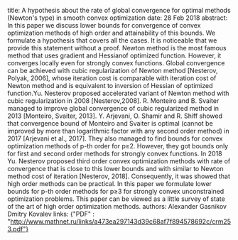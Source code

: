 title: A hypothesis about the rate of global convergence for optimal methods (Newton's type) in smooth convex optimization
date: 28 Feb 2018
abstract: In this paper we discuss lower bounds for convergence of convex optimization methods of high order and attainability of this bounds. We formulate a hypothesis that covers all the cases. It is noticeable that we provide this statement without a proof. Newton method is the most famous method that uses gradient and Hessianof optimized function. However, it converges locally even for strongly convex functions. Global convergence can be achieved with cubic regularization of Newton method [Nesterov, Polyak, 2006], whose iteration cost is comparable with iteration cost of Newton method and is equivalent to inversion of Hessian of optimized function.Yu. Nesterov proposed accelerated variant of Newton method with cubic regularization in 2008 [Nesterov,2008]. R. Monteiro and B. Svaiter managed to improve global convergence of cubic regularized method in 2013 [Monteiro, Svaiter, 2013]. Y. Arjevani, O. Shamir and R. Shiff showed that convergence bound of Monteiro and Svaiter is optimal (cannot be improved by more than logarithmic factor with any second order method) in 2017 [Arjevani et al., 2017]. They also managed to find bounds for convex optimization methods of p-th order for p≥2. However, they got bounds only for first and second order methods for strongly convex functions. In 2018 Yu. Nesterov proposed third order convex optimization methods with rate of convergence that is close to this lower bounds and with similar to Newton method cost of iteration [Nesterov, 2018]. Consequently, it was showed that high order methods can be practical. In this paper we formulate lower bounds for p-th order methods for p≥3 for strongly convex unconstrained optimization problems. This paper can be viewed as a little survey of state of the art of high order optimization methods.
authors: Alexander Gasnikov
            Dmitry Kovalev
links: {"PDF" : "http://www.mathnet.ru/links/a473ea297143d39c68af7f894578692c/crm253.pdf"}